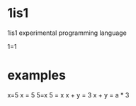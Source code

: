 # 1is1
1is1 experimental programming language

1=1

# examples

x=5
x = 5
5=x
5 = x
x + y = 3
x + y = a * 3
